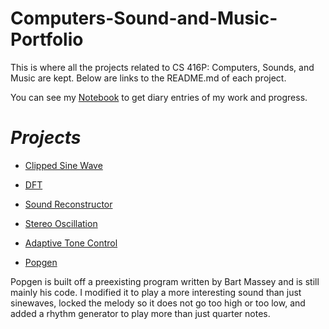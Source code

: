 # Computers-Sound-and-Music-Portfolio

This is where all the projects related to CS 416P: Computers, Sounds, and Music are kept. Below are links to the README.md of each project.

You can see my 
[Notebook](https://github.com/Worick046/Computers-Sound-and-Music-Portfolio/blob/main/notebook.md)
to get diary entries of my work and progress.

# *Projects*
- [Clipped Sine Wave](https://github.com/Worick046/Computers-Sound-and-Music-Portfolio/tree/main/code/Clipped%20Sine%20Wave)

- [DFT](https://github.com/Worick046/Computers-Sound-and-Music-Portfolio/tree/main/code/DFT)

- [Sound Reconstructor](https://github.com/Worick046/Computers-Sound-and-Music-Portfolio/tree/main/code/Sound%20Reconstructor)

- [Stereo Oscillation](https://github.com/Worick046/Computers-Sound-and-Music-Portfolio/tree/main/code/Stereo%20Oscillation)

- [Adaptive Tone Control](https://github.com/Worick046/Computers-Sound-and-Music-Portfolio/tree/main/code/Adaptive%20Tone%20Control)

- [Popgen]()

Popgen is built off a preexisting program written by Bart Massey and is still mainly his code. I modified it to play a more interesting sound than
just sinewaves, locked the melody so it does not go too high or too low, and added a rhythm generator to play
more than just quarter notes.
